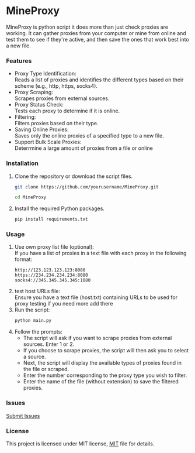 # MineProxy
MineProxy is python script it does more than just check proxies are working.
It can gather proxies from your computer or mine from online and test them to see if they're active, and then save the ones that work best into a new file.

### Features

  - Proxy Type Identification:<br>Reads a list of proxies and identifies the different types based on their scheme (e.g., http, https, socks4).
  - Proxy Scraping:<br>Scrapes proxies from external sources.
  - Proxy Status Check:<br>Tests each proxy to determine if it is online.
  - Filtering:<br>Filters proxies based on their type.
  - Saving Online Proxies:<br>Saves only the online proxies of a specified type to a new file.
  - Support Bulk Scale Proxies:<br>Deterrmine a large amount of proxies from a file or online
### Installation

  1. Clone the repository or download the script files.
     ```sh
     git clone https://github.com/yourusername/MineProxy.git
     ```
     ```sh
     cd MineProxy
     ```
  2. Install the required Python packages.
     ```sh
     pip install requirements.txt
     ```

### Usage

  1. Use own proxy list file (optional):<br>If you have a list of proxies in a text file with each proxy in the following format:<br>
     ```arduino
     http://123.123.123.123:8080
     https://234.234.234.234:8080
     socks4://345.345.345.345:1080
     ```
  2. test host URLs file:<br>Ensure you have a text file (host.txt) containing URLs to be used for proxy testing.if you need more add there<br>
  3. Run the script:
     ```sh
     python main.py
     ```
  4. Follow the prompts:<br>
       - The script will ask if you want to scrape proxies from external sources. Enter 1 or 2.
       - If you choose to scrape proxies, the script will then ask you to select a source.
       - Next, the script will display the available types of proxies found in the file or scraped.
       - Enter the number corresponding to the proxy type you wish to filter.
       - Enter the name of the file (without extension) to save the filtered proxies.


### Issues 

[Submit Issues](https://github.com/riz4d/MineProxy/issues)

### License

This project is licensed under MIT license, [MIT](LICENSE) file for details.

